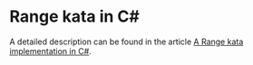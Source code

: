 # Range kata in C#
A detailed description can be found in the article [A Range kata implementation in C#](https://blog.ploeh.dk/2024/01/22/a-range-kata-implementation-in-c).
